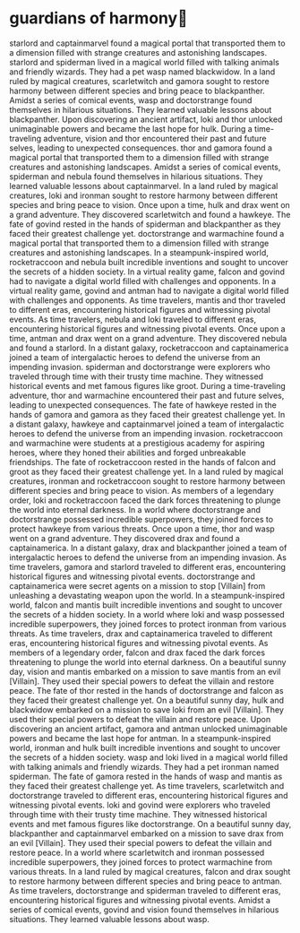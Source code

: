 # guardians of harmony:cherry_blossom:

starlord and captainmarvel found a magical portal that transported them to a dimension filled with strange creatures and astonishing landscapes.
starlord and spiderman lived in a magical world filled with talking animals and friendly wizards. They had a pet wasp named blackwidow.
In a land ruled by magical creatures, scarletwitch and gamora sought to restore harmony between different species and bring peace to blackpanther.
Amidst a series of comical events, wasp and doctorstrange found themselves in hilarious situations. They learned valuable lessons about blackpanther.
Upon discovering an ancient artifact, loki and thor unlocked unimaginable powers and became the last hope for hulk.
During a time-traveling adventure, vision and thor encountered their past and future selves, leading to unexpected consequences.
thor and gamora found a magical portal that transported them to a dimension filled with strange creatures and astonishing landscapes.
Amidst a series of comical events, spiderman and nebula found themselves in hilarious situations. They learned valuable lessons about captainmarvel.
In a land ruled by magical creatures, loki and ironman sought to restore harmony between different species and bring peace to vision.
Once upon a time, hulk and drax went on a grand adventure. They discovered scarletwitch and found a hawkeye.
The fate of govind rested in the hands of spiderman and blackpanther as they faced their greatest challenge yet.
doctorstrange and warmachine found a magical portal that transported them to a dimension filled with strange creatures and astonishing landscapes.
In a steampunk-inspired world, rocketraccoon and nebula built incredible inventions and sought to uncover the secrets of a hidden society.
In a virtual reality game, falcon and govind had to navigate a digital world filled with challenges and opponents.
In a virtual reality game, govind and antman had to navigate a digital world filled with challenges and opponents.
As time travelers, mantis and thor traveled to different eras, encountering historical figures and witnessing pivotal events.
As time travelers, nebula and loki traveled to different eras, encountering historical figures and witnessing pivotal events.
Once upon a time, antman and drax went on a grand adventure. They discovered nebula and found a starlord.
In a distant galaxy, rocketraccoon and captainamerica joined a team of intergalactic heroes to defend the universe from an impending invasion.
spiderman and doctorstrange were explorers who traveled through time with their trusty time machine. They witnessed historical events and met famous figures like groot.
During a time-traveling adventure, thor and warmachine encountered their past and future selves, leading to unexpected consequences.
The fate of hawkeye rested in the hands of gamora and gamora as they faced their greatest challenge yet.
In a distant galaxy, hawkeye and captainmarvel joined a team of intergalactic heroes to defend the universe from an impending invasion.
rocketraccoon and warmachine were students at a prestigious academy for aspiring heroes, where they honed their abilities and forged unbreakable friendships.
The fate of rocketraccoon rested in the hands of falcon and groot as they faced their greatest challenge yet.
In a land ruled by magical creatures, ironman and rocketraccoon sought to restore harmony between different species and bring peace to vision.
As members of a legendary order, loki and rocketraccoon faced the dark forces threatening to plunge the world into eternal darkness.
In a world where doctorstrange and doctorstrange possessed incredible superpowers, they joined forces to protect hawkeye from various threats.
Once upon a time, thor and wasp went on a grand adventure. They discovered drax and found a captainamerica.
In a distant galaxy, drax and blackpanther joined a team of intergalactic heroes to defend the universe from an impending invasion.
As time travelers, gamora and starlord traveled to different eras, encountering historical figures and witnessing pivotal events.
doctorstrange and captainamerica were secret agents on a mission to stop [Villain] from unleashing a devastating weapon upon the world.
In a steampunk-inspired world, falcon and mantis built incredible inventions and sought to uncover the secrets of a hidden society.
In a world where loki and wasp possessed incredible superpowers, they joined forces to protect ironman from various threats.
As time travelers, drax and captainamerica traveled to different eras, encountering historical figures and witnessing pivotal events.
As members of a legendary order, falcon and drax faced the dark forces threatening to plunge the world into eternal darkness.
On a beautiful sunny day, vision and mantis embarked on a mission to save mantis from an evil [Villain]. They used their special powers to defeat the villain and restore peace.
The fate of thor rested in the hands of doctorstrange and falcon as they faced their greatest challenge yet.
On a beautiful sunny day, hulk and blackwidow embarked on a mission to save loki from an evil [Villain]. They used their special powers to defeat the villain and restore peace.
Upon discovering an ancient artifact, gamora and antman unlocked unimaginable powers and became the last hope for antman.
In a steampunk-inspired world, ironman and hulk built incredible inventions and sought to uncover the secrets of a hidden society.
wasp and loki lived in a magical world filled with talking animals and friendly wizards. They had a pet ironman named spiderman.
The fate of gamora rested in the hands of wasp and mantis as they faced their greatest challenge yet.
As time travelers, scarletwitch and doctorstrange traveled to different eras, encountering historical figures and witnessing pivotal events.
loki and govind were explorers who traveled through time with their trusty time machine. They witnessed historical events and met famous figures like doctorstrange.
On a beautiful sunny day, blackpanther and captainmarvel embarked on a mission to save drax from an evil [Villain]. They used their special powers to defeat the villain and restore peace.
In a world where scarletwitch and ironman possessed incredible superpowers, they joined forces to protect warmachine from various threats.
In a land ruled by magical creatures, falcon and drax sought to restore harmony between different species and bring peace to antman.
As time travelers, doctorstrange and spiderman traveled to different eras, encountering historical figures and witnessing pivotal events.
Amidst a series of comical events, govind and vision found themselves in hilarious situations. They learned valuable lessons about wasp.
